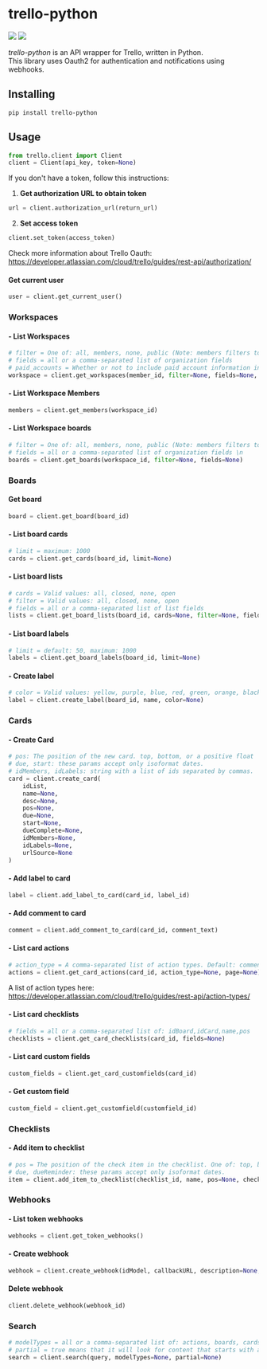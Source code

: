 
# trello-python
![](https://img.shields.io/badge/version-0.1.0-success) ![](https://img.shields.io/badge/Python-3.8%20|%203.9%20|%203.10%20|%203.11-4B8BBE?logo=python&logoColor=white)  

*trello-python* is an API wrapper for Trello, written in Python.  
This library uses Oauth2 for authentication and notifications using webhooks.
## Installing
```
pip install trello-python
```
## Usage
```python
from trello.client import Client
client = Client(api_key, token=None)
```
If you don't have a token, follow this instructions:
1. **Get authorization URL to obtain token**
```python
url = client.authorization_url(return_url)
```
2. **Set access token**
```python
client.set_token(access_token)
```
Check more information about Trello Oauth: https://developer.atlassian.com/cloud/trello/guides/rest-api/authorization/
#### Get current user
```python
user = client.get_current_user()
```
### Workspaces
#### - List Workspaces
```python
# filter = One of: all, members, none, public (Note: members filters to only private Workspaces)
# fields = all or a comma-separated list of organization fields
# paid_accounts = Whether or not to include paid account information in the returned workspace object  
workspace = client.get_workspaces(member_id, filter=None, fields=None, paid_accounts=None)
```
#### - List Workspace Members
```python
members = client.get_members(workspace_id)
```
#### - List Workspace boards
```python
# filter = One of: all, members, none, public (Note: members filters to only private Workspaces) \n
# fields = all or a comma-separated list of organization fields \n
boards = client.get_boards(workspace_id, filter=None, fields=None)
```
### Boards
#### Get board
```python
board = client.get_board(board_id)
```
#### - List board cards
```python
# limit = maximum: 1000
cards = client.get_cards(board_id, limit=None)
```
#### - List board lists
```python
# cards = Valid values: all, closed, none, open  
# filter = Valid values: all, closed, none, open  
# fields = all or a comma-separated list of list fields
lists = client.get_board_lists(board_id, cards=None, filter=None, fields=None)
```
#### - List board labels
```python
# limit = default: 50, maximum: 1000
labels = client.get_board_labels(board_id, limit=None)
```
#### - Create label
```python
# color = Valid values: yellow, purple, blue, red, green, orange, black, sky, pink, lime
label = client.create_label(board_id, name, color=None)
```
### Cards
#### - Create Card
```python
# pos: The position of the new card. top, bottom, or a positive float
# due, start: these params accept only isoformat dates.
# idMembers, idLabels: string with a list of ids separated by commas.
card = client.create_card(
    idList,
    name=None, 
    desc=None, 
    pos=None, 
    due=None, 
    start=None, 
    dueComplete=None, 
    idMembers=None, 
    idLabels=None, 
    urlSource=None
)
```
#### - Add label to card
```python
label = client.add_label_to_card(card_id, label_id)
```
#### - Add comment to card
```python
comment = client.add_comment_to_card(card_id, comment_text)
```
#### - List card actions
```python
# action_type = A comma-separated list of action types. Default: commentCard
actions = client.get_card_actions(card_id, action_type=None, page=None)
```
A list of action types here: https://developer.atlassian.com/cloud/trello/guides/rest-api/action-types/
#### - List card checklists
```python
# fields = all or a comma-separated list of: idBoard,idCard,name,pos
checklists = client.get_card_checklists(card_id, fields=None)
```
#### - List card custom fields
```python
custom_fields = client.get_card_customfields(card_id)
```
#### - Get custom field
```python
custom_field = client.get_customfield(customfield_id)
```
### Checklists
#### - Add item to checklist
```python
# pos = The position of the check item in the checklist. One of: top, bottom, or a positive number.
# due, dueReminder: these params accept only isoformat dates.
item = client.add_item_to_checklist(checklist_id, name, pos=None, checked=None, due=None, dueReminder=None, idMember=None)
```
### Webhooks
#### - List token webhooks
```python
webhooks = client.get_token_webhooks()
```
#### - Create webhook
```python
webhook = client.create_webhook(idModel, callbackURL, description=None, active=True)
```
#### Delete webhook
```python
client.delete_webhook(webhook_id)
```
### Search
```python
# modelTypes = all or a comma-separated list of: actions, boards, cards, members, organizations. Default all.
# partial = true means that it will look for content that starts with any of the words in your query
search = client.search(query, modelTypes=None, partial=None)
```
